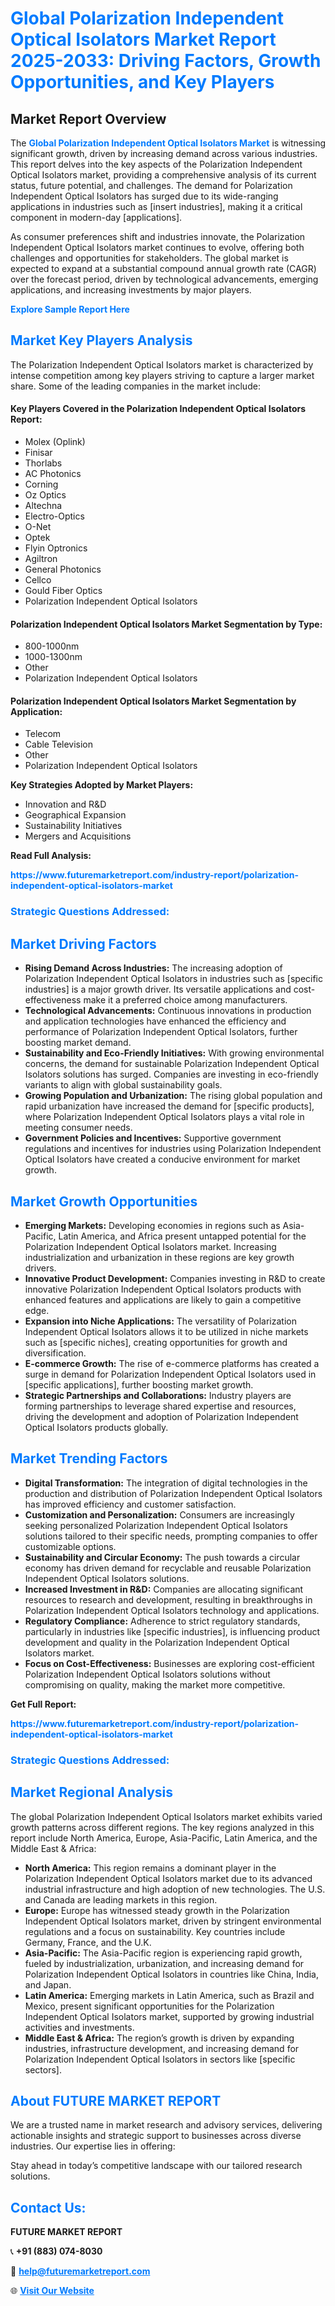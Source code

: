 <h1 style="color: #007BFF;">Global Polarization Independent Optical Isolators Market Report 2025-2033: Driving Factors, Growth Opportunities, and Key Players</h1>

<section id="overview">
<h2>Market Report Overview</h2>
<p>The <a href="https://www.futuremarketreport.com/industry-report/polarization-independent-optical-isolators-market" style="color: #007BFF; text-decoration: none;"><strong>Global Polarization Independent Optical Isolators Market</strong></a> is witnessing significant growth, driven by increasing demand across various industries. This report delves into the key aspects of the Polarization Independent Optical Isolators market, providing a comprehensive analysis of its current status, future potential, and challenges. The demand for Polarization Independent Optical Isolators has surged due to its wide-ranging applications in industries such as [insert industries], making it a critical component in modern-day [applications].</p>
<p>As consumer preferences shift and industries innovate, the Polarization Independent Optical Isolators market continues to evolve, offering both challenges and opportunities for stakeholders. The global market is expected to expand at a substantial compound annual growth rate (CAGR) over the forecast period, driven by technological advancements, emerging applications, and increasing investments by major players.</p>
</section>

<section id="overview">
<p><a href="https://www.futuremarketreport.com/request-sample/reportId=99616" style="color: #007BFF; text-decoration: none;"><strong>Explore Sample Report Here</strong></a></p>
</section>

<section id="key-players">
<h2 style="color: #007BFF;">Market Key Players Analysis</h2>
<p>The Polarization Independent Optical Isolators market is characterized by intense competition among key players striving to capture a larger market share. Some of the leading companies in the market include:</p>
<h4>Key Players Covered in the Polarization Independent Optical Isolators Report:</h4>
<ul><li>Molex (Oplink)</li><li>Finisar</li><li>Thorlabs</li><li>AC Photonics</li><li>Corning</li><li>Oz Optics</li><li>Altechna</li><li>Electro-Optics</li><li>O-Net</li><li>Optek</li><li>Flyin Optronics</li><li>Agiltron</li><li>General Photonics</li><li>Cellco</li><li>Gould Fiber Optics</li><li>Polarization Independent Optical Isolators</li></ul>
<h4>Polarization Independent Optical Isolators Market Segmentation by Type:</h4>
<ul><li>800-1000nm</li><li>1000-1300nm</li><li>Other</li><li>Polarization Independent Optical Isolators</li></ul>

<h4>Polarization Independent Optical Isolators Market Segmentation by Application:</h4>
<ul><li>Telecom</li><li>Cable Television</li><li>Other</li><li>Polarization Independent Optical Isolators</li></ul>
<p><strong>Key Strategies Adopted by Market Players:</strong></p>
<ul>
<li>Innovation and R&D</li>
<li>Geographical Expansion</li>
<li>Sustainability Initiatives</li>
<li>Mergers and Acquisitions</li>
</ul>
</section>

<section>
<p><strong>Read Full Analysis: </strong></p><a href="https://www.futuremarketreport.com/industry-report/polarization-independent-optical-isolators-market" style="color: #007BFF; text-decoration: none;"><strong>https://www.futuremarketreport.com/industry-report/polarization-independent-optical-isolators-market</strong></a>
<h3 style="color: #007BFF;">Strategic Questions Addressed:</h3>
</section>

<section id="driving-factors">
<h2 style="color: #007BFF;">Market Driving Factors</h2>
<ul>
<li><strong>Rising Demand Across Industries:</strong> The increasing adoption of Polarization Independent Optical Isolators in industries such as [specific industries] is a major growth driver. Its versatile applications and cost-effectiveness make it a preferred choice among manufacturers.</li>
<li><strong>Technological Advancements:</strong> Continuous innovations in production and application technologies have enhanced the efficiency and performance of Polarization Independent Optical Isolators, further boosting market demand.</li>
<li><strong>Sustainability and Eco-Friendly Initiatives:</strong> With growing environmental concerns, the demand for sustainable Polarization Independent Optical Isolators solutions has surged. Companies are investing in eco-friendly variants to align with global sustainability goals.</li>
<li><strong>Growing Population and Urbanization:</strong> The rising global population and rapid urbanization have increased the demand for [specific products], where Polarization Independent Optical Isolators plays a vital role in meeting consumer needs.</li>
<li><strong>Government Policies and Incentives:</strong> Supportive government regulations and incentives for industries using Polarization Independent Optical Isolators have created a conducive environment for market growth.</li>
</ul>
</section>

<section id="growth-opportunities">
<h2 style="color: #007BFF;">Market Growth Opportunities</h2>
<ul>
<li><strong>Emerging Markets:</strong> Developing economies in regions such as Asia-Pacific, Latin America, and Africa present untapped potential for the Polarization Independent Optical Isolators market. Increasing industrialization and urbanization in these regions are key growth drivers.</li>
<li><strong>Innovative Product Development:</strong> Companies investing in R&D to create innovative Polarization Independent Optical Isolators products with enhanced features and applications are likely to gain a competitive edge.</li>
<li><strong>Expansion into Niche Applications:</strong> The versatility of Polarization Independent Optical Isolators allows it to be utilized in niche markets such as [specific niches], creating opportunities for growth and diversification.</li>
<li><strong>E-commerce Growth:</strong> The rise of e-commerce platforms has created a surge in demand for Polarization Independent Optical Isolators used in [specific applications], further boosting market growth.</li>
<li><strong>Strategic Partnerships and Collaborations:</strong> Industry players are forming partnerships to leverage shared expertise and resources, driving the development and adoption of Polarization Independent Optical Isolators products globally.</li>
</ul>
</section>

<section id="trending-factors">
<h2 style="color: #007BFF;">Market Trending Factors</h2>
<ul>
<li><strong>Digital Transformation:</strong> The integration of digital technologies in the production and distribution of Polarization Independent Optical Isolators has improved efficiency and customer satisfaction.</li>
<li><strong>Customization and Personalization:</strong> Consumers are increasingly seeking personalized Polarization Independent Optical Isolators solutions tailored to their specific needs, prompting companies to offer customizable options.</li>
<li><strong>Sustainability and Circular Economy:</strong> The push towards a circular economy has driven demand for recyclable and reusable Polarization Independent Optical Isolators solutions.</li>
<li><strong>Increased Investment in R&D:</strong> Companies are allocating significant resources to research and development, resulting in breakthroughs in Polarization Independent Optical Isolators technology and applications.</li>
<li><strong>Regulatory Compliance:</strong> Adherence to strict regulatory standards, particularly in industries like [specific industries], is influencing product development and quality in the Polarization Independent Optical Isolators market.</li>
<li><strong>Focus on Cost-Effectiveness:</strong> Businesses are exploring cost-efficient Polarization Independent Optical Isolators solutions without compromising on quality, making the market more competitive.</li>
</ul>
</section>

<section>
<p><strong>Get Full Report: </strong></p><a href="https://www.futuremarketreport.com/industry-report/polarization-independent-optical-isolators-market" style="color: #007BFF; text-decoration: none;"><strong>https://www.futuremarketreport.com/industry-report/polarization-independent-optical-isolators-market</strong></a>
<h3 style="color: #007BFF;">Strategic Questions Addressed:</h3>
</section>


<section id="regional-analysis">
<h2 style="color: #007BFF;">Market Regional Analysis</h2>
<p>The global Polarization Independent Optical Isolators market exhibits varied growth patterns across different regions. The key regions analyzed in this report include North America, Europe, Asia-Pacific, Latin America, and the Middle East & Africa:</p>
<ul>
<li><strong>North America:</strong> This region remains a dominant player in the Polarization Independent Optical Isolators market due to its advanced industrial infrastructure and high adoption of new technologies. The U.S. and Canada are leading markets in this region.</li>
<li><strong>Europe:</strong> Europe has witnessed steady growth in the Polarization Independent Optical Isolators market, driven by stringent environmental regulations and a focus on sustainability. Key countries include Germany, France, and the U.K.</li>
<li><strong>Asia-Pacific:</strong> The Asia-Pacific region is experiencing rapid growth, fueled by industrialization, urbanization, and increasing demand for Polarization Independent Optical Isolators in countries like China, India, and Japan.</li>
<li><strong>Latin America:</strong> Emerging markets in Latin America, such as Brazil and Mexico, present significant opportunities for the Polarization Independent Optical Isolators market, supported by growing industrial activities and investments.</li>
<li><strong>Middle East & Africa:</strong> The region’s growth is driven by expanding industries, infrastructure development, and increasing demand for Polarization Independent Optical Isolators in sectors like [specific sectors].</li>
</ul>
</section>

<footer>
<h2 style="color: #007BFF;">About FUTURE MARKET REPORT</h2>
<p>We are a trusted name in market research and advisory services, delivering actionable insights and strategic support to businesses across diverse industries. Our expertise lies in offering:</p>

<p>Stay ahead in today’s competitive landscape with our tailored research solutions.</p>

<h2 style="color: #007BFF;">Contact Us:</h2>
<p><strong>FUTURE MARKET REPORT</strong></p>
<p>📞 <strong>+91 (883) 074-8030</strong></p>
<p>📧 <strong><a href="mailto:help@futuremarketreport.com" style="color: #007BFF;">help@futuremarketreport.com</a></strong></p>
<p>🌐 <strong><a href="https://www.futuremarketreport.com/" style="color: #007BFF;">Visit Our Website</a></strong></p>
</footer>
